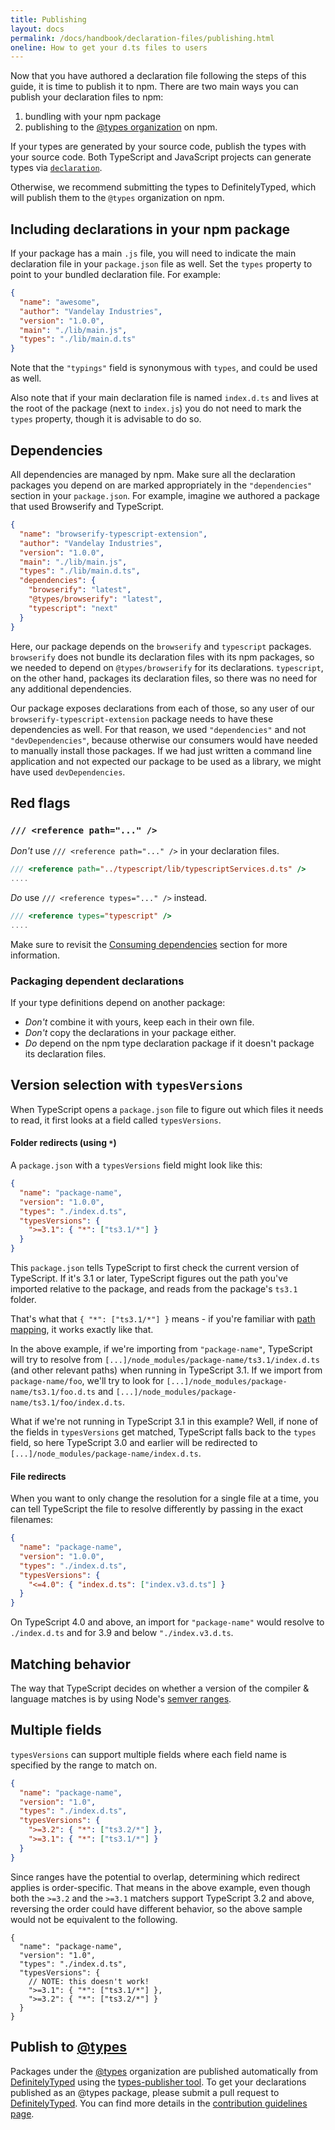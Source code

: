 ```yaml
---
title: Publishing
layout: docs
permalink: /docs/handbook/declaration-files/publishing.html
oneline: How to get your d.ts files to users
---
```


Now that you have authored a declaration file following the steps of this guide, it is time to publish it to npm.
There are two main ways you can publish your declaration files to npm:

1. bundling with your npm package
2. publishing to the [@types organization](https://www.npmjs.com/~types) on npm.

If your types are generated by your source code, publish the types with your source code. Both TypeScript and JavaScript projects can generate types via [`declaration`](/tsconfig#declaration).

Otherwise, we recommend submitting the types to DefinitelyTyped, which will publish them to the `@types` organization on npm.

## Including declarations in your npm package

If your package has a main `.js` file, you will need to indicate the main declaration file in your `package.json` file as well.
Set the `types` property to point to your bundled declaration file.
For example:

```json
{
  "name": "awesome",
  "author": "Vandelay Industries",
  "version": "1.0.0",
  "main": "./lib/main.js",
  "types": "./lib/main.d.ts"
}
```

Note that the `"typings"` field is synonymous with `types`, and could be used as well.

Also note that if your main declaration file is named `index.d.ts` and lives at the root of the package (next to `index.js`) you do not need to mark the `types` property, though it is advisable to do so.

## Dependencies

All dependencies are managed by npm.
Make sure all the declaration packages you depend on are marked appropriately in the `"dependencies"` section in your `package.json`.
For example, imagine we authored a package that used Browserify and TypeScript.

```json
{
  "name": "browserify-typescript-extension",
  "author": "Vandelay Industries",
  "version": "1.0.0",
  "main": "./lib/main.js",
  "types": "./lib/main.d.ts",
  "dependencies": {
    "browserify": "latest",
    "@types/browserify": "latest",
    "typescript": "next"
  }
}
```

Here, our package depends on the `browserify` and `typescript` packages.
`browserify` does not bundle its declaration files with its npm packages, so we needed to depend on `@types/browserify` for its declarations.
`typescript`, on the other hand, packages its declaration files, so there was no need for any additional dependencies.

Our package exposes declarations from each of those, so any user of our `browserify-typescript-extension` package needs to have these dependencies as well.
For that reason, we used `"dependencies"` and not `"devDependencies"`, because otherwise our consumers would have needed to manually install those packages.
If we had just written a command line application and not expected our package to be used as a library, we might have used `devDependencies`.

## Red flags

### `/// <reference path="..." />`

_Don't_ use `/// <reference path="..." />` in your declaration files.

```ts
/// <reference path="../typescript/lib/typescriptServices.d.ts" />
....
```

_Do_ use `/// <reference types="..." />` instead.

```ts
/// <reference types="typescript" />
....
```

Make sure to revisit the [Consuming dependencies](/docs/handbook/declaration-files/library-structures.html#consuming-dependencies) section for more information.

### Packaging dependent declarations

If your type definitions depend on another package:

- _Don't_ combine it with yours, keep each in their own file.
- _Don't_ copy the declarations in your package either.
- _Do_ depend on the npm type declaration package if it doesn't package its declaration files.

## Version selection with `typesVersions`

When TypeScript opens a `package.json` file to figure out which files it needs to read, it first looks at a field called `typesVersions`.

#### Folder redirects (using `*`)

A `package.json` with a `typesVersions` field might look like this:

```json
{
  "name": "package-name",
  "version": "1.0.0",
  "types": "./index.d.ts",
  "typesVersions": {
    ">=3.1": { "*": ["ts3.1/*"] }
  }
}
```

This `package.json` tells TypeScript to first check the current version of TypeScript.
If it's 3.1 or later, TypeScript figures out the path you've imported relative to the package, and reads from the package's `ts3.1` folder.

That's what that `{ "*": ["ts3.1/*"] }` means - if you're familiar with [path mapping](/tsconfig#paths), it works exactly like that.

In the above example, if we're importing from `"package-name"`, TypeScript will try to resolve from `[...]/node_modules/package-name/ts3.1/index.d.ts` (and other relevant paths) when running in TypeScript 3.1.
If we import from `package-name/foo`, we'll try to look for `[...]/node_modules/package-name/ts3.1/foo.d.ts` and `[...]/node_modules/package-name/ts3.1/foo/index.d.ts`.

What if we're not running in TypeScript 3.1 in this example?
Well, if none of the fields in `typesVersions` get matched, TypeScript falls back to the `types` field, so here TypeScript 3.0 and earlier will be redirected to `[...]/node_modules/package-name/index.d.ts`.

#### File redirects

When you want to only change the resolution for a single file at a time, you can tell TypeScript the file to resolve differently by passing in the exact filenames:

```json
{
  "name": "package-name",
  "version": "1.0.0",
  "types": "./index.d.ts",
  "typesVersions": {
    "<=4.0": { "index.d.ts": ["index.v3.d.ts"] }
  }
}
```

On TypeScript 4.0 and above, an import for `"package-name"` would resolve to `./index.d.ts` and for 3.9 and below `"./index.v3.d.ts`.

## Matching behavior

The way that TypeScript decides on whether a version of the compiler & language matches is by using Node's [semver ranges](https://github.com/npm/node-semver#ranges).

## Multiple fields

`typesVersions` can support multiple fields where each field name is specified by the range to match on.

```json tsconfig
{
  "name": "package-name",
  "version": "1.0",
  "types": "./index.d.ts",
  "typesVersions": {
    ">=3.2": { "*": ["ts3.2/*"] },
    ">=3.1": { "*": ["ts3.1/*"] }
  }
}
```

Since ranges have the potential to overlap, determining which redirect applies is order-specific.
That means in the above example, even though both the `>=3.2` and the `>=3.1` matchers support TypeScript 3.2 and above, reversing the order could have different behavior, so the above sample would not be equivalent to the following.

```jsonc tsconfig
{
  "name": "package-name",
  "version": "1.0",
  "types": "./index.d.ts",
  "typesVersions": {
    // NOTE: this doesn't work!
    ">=3.1": { "*": ["ts3.1/*"] },
    ">=3.2": { "*": ["ts3.2/*"] }
  }
}
```

## Publish to [@types](https://www.npmjs.com/~types)

Packages under the [@types](https://www.npmjs.com/~types) organization are published automatically from [DefinitelyTyped](https://github.com/DefinitelyTyped/DefinitelyTyped) using the [types-publisher tool](https://github.com/microsoft/DefinitelyTyped-tools/tree/master/packages/publisher).
To get your declarations published as an @types package, please submit a pull request to [DefinitelyTyped](https://github.com/DefinitelyTyped/DefinitelyTyped).
You can find more details in the [contribution guidelines page](https://definitelytyped.org/guides/contributing.html).
